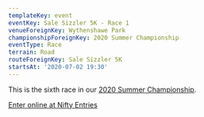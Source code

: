 ```yaml
---
templateKey: event
eventKey: Sale Sizzler 5K - Race 1
venueForeignKey: Wythenshawe Park
championshipForeignKey: 2020 Summer Championship
eventType: Race
terrain: Road
routeForeignKey: Sale Sizzler 5K
startsAt: '2020-07-02 19:30'
---
```

This is the sixth race in our [2020 Summer Championship](/championships/2020-summer-championship/).

[Enter online at Nifty Entries](https://sale-harriers.niftyentries.com/Sale-Sizzler-1-2020)
